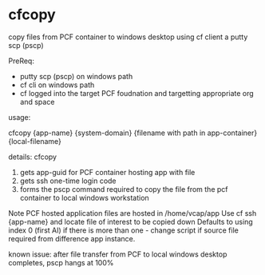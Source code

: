 # cfcopy
copy files from PCF container to windows desktop using cf client a putty scp (pscp)

PreReq:
* putty scp (pscp) on windows path
* cf cli on windows path
* cf logged into the target PCF foudnation and targetting appropriate org and space

usage: 

cfcopy {app-name} {system-domain} {filename with path in app-container} {local-filename}

details:
cfcopy
  1. gets app-guid for PCF container hosting app with file
  2. gets ssh one-time login code
  3. forms the pscp command required to copy the file from the pcf container to local windows workstation
  
Note PCF hosted application files are hosted in /home/vcap/app
Use cf ssh {app-name} and locate file of interest to be copied down
Defaults to using index 0 (first AI) if there is more than one - change script if source file required from difference app instance.

known issue: after file transfer from PCF to local windows desktop completes, pscp hangs at 100%

